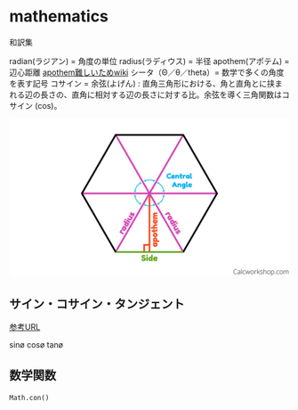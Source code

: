 # mathematics


和訳集

radian(ラジアン) = 角度の単位
radius(ラディウス) = 半径
apothem(アポテム) = 辺心距離
[apothem難しいためwiki](https://ja.wikipedia.org/wiki/%E8%BE%BA%E5%BF%83%E8%B7%9D%E9%9B%A2)
シータ（Θ／θ／theta）= 数学で多くの角度を表す記号
コサイン = 余弦(よげん) : 直角三角形における、角と直角とに挟まれる辺の長さの、直角に相対する辺の長さに対する比。余弦を導く三角関数はコサイン (cos)。


![](image/apothem-regular-polygon.png)

## サイン・コサイン・タンジェント

[参考URL](https://kou.benesse.co.jp/nigate/math/a14m0313.html)

sinø
cosø
tanø

## 数学関数


`Math.con()`

